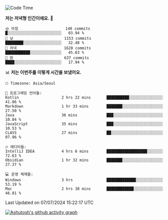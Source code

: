   <!--START_SECTION:waka-->
![Code Time](http://img.shields.io/badge/Code%20Time-417%20hrs%207%20mins-blue)

**저는 저녁형 인간이에요. 🦉** 

```text
🌞 아침                     140 commits         █░░░░░░░░░░░░░░░░░░░░░░░░   03.94 % 
🌆 낮　                     1153 commits        ████████░░░░░░░░░░░░░░░░░   32.48 % 
🌃 저녁                     1620 commits        ███████████░░░░░░░░░░░░░░   45.63 % 
🌙 밤　                     637 commits         ████░░░░░░░░░░░░░░░░░░░░░   17.94 % 
```


📊 **저는 이번주를 이렇게 시간을 보냈어요.** 

```text
🕑︎ Timezone: Asia/Seoul

💬 프로그래밍 언어들: 
Kotlin                   2 hrs 22 mins       ██████████░░░░░░░░░░░░░░░   41.86 % 
Markdown                 1 hr 33 mins        ███████░░░░░░░░░░░░░░░░░░   27.50 % 
Java                     36 mins             ███░░░░░░░░░░░░░░░░░░░░░░   10.84 % 
JavaScript               35 mins             ███░░░░░░░░░░░░░░░░░░░░░░   10.53 % 
CLASS                    27 mins             ██░░░░░░░░░░░░░░░░░░░░░░░   07.96 % 

🔥 에디터들: 
IntelliJ IDEA            4 hrs 6 mins        ██████████████████░░░░░░░   72.63 % 
Obsidian                 1 hr 32 mins        ███████░░░░░░░░░░░░░░░░░░   27.37 % 

💻 운영 체제들: 
Windows                  3 hrs               █████████████░░░░░░░░░░░░   53.19 % 
Mac                      2 hrs 38 mins       ████████████░░░░░░░░░░░░░   46.81 % 
```


 Last Updated on 07/07/2024 15:22:17 UTC
<!--END_SECTION:waka-->
[![Ashutosh's github activity graph](https://github-readme-activity-graph.vercel.app/graph?username=mindongeon&bg_color=000000&color=c86496&line=c86496&point=c86496&area=true&hide_border=true)](https://github.com/ashutosh00710/github-readme-activity-graph)

